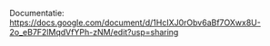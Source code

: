 Documentatie: https://docs.google.com/document/d/1HcIXJ0rObv6aBf7OXwx8U-2o_eB7F2lMqdVfYPh-zNM/edit?usp=sharing
